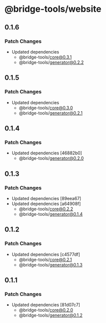 # @bridge-tools/website

## 0.1.6

### Patch Changes

- Updated dependencies
  - @bridge-tools/core@0.3.1
  - @bridge-tools/generator@0.2.2

## 0.1.5

### Patch Changes

- Updated dependencies
  - @bridge-tools/core@0.3.0
  - @bridge-tools/generator@0.2.1

## 0.1.4

### Patch Changes

- Updated dependencies [46882b0]
  - @bridge-tools/generator@0.2.0

## 0.1.3

### Patch Changes

- Updated dependencies [89eea67]
- Updated dependencies [a64908f]
  - @bridge-tools/core@0.2.2
  - @bridge-tools/generator@0.1.4

## 0.1.2

### Patch Changes

- Updated dependencies [c4577df]
  - @bridge-tools/core@0.2.1
  - @bridge-tools/generator@0.1.3

## 0.1.1

### Patch Changes

- Updated dependencies [81d07c7]
  - @bridge-tools/core@0.2.0
  - @bridge-tools/generator@0.1.2
